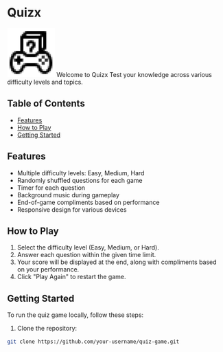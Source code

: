 # Quizx
<img src="./assets/game-logo.png" alt="" class="game-logo">
Welcome to Quizx Test your knowledge across various difficulty levels and topics.

## Table of Contents
- [Features](#features)
- [How to Play](#how-to-play)
- [Getting Started](#getting-started)

## Features
- Multiple difficulty levels: Easy, Medium, Hard
- Randomly shuffled questions for each game
- Timer for each question
- Background music during gameplay
- End-of-game compliments based on performance
- Responsive design for various devices

## How to Play
1. Select the difficulty level (Easy, Medium, or Hard).
2. Answer each question within the given time limit.
3. Your score will be displayed at the end, along with compliments based on your performance.
4. Click "Play Again" to restart the game.

## Getting Started
To run the quiz game locally, follow these steps:

1. Clone the repository:

```bash
git clone https://github.com/your-username/quiz-game.git


